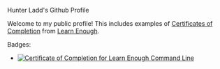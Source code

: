 Hunter Ladd's Github Profile

Welcome to my public profile! This includes examples of <a href="https://www.learnenough.com/certificates/hunterladd">Certificates of Completion</a> from <a href="https://www.learnenough.com/">Learn Enough</a>.<br />

Badges:

<ul>
  <li>
    <a href="https://www.learnenough.com/certificates/59da1f7b"><img src="https://www.learnenough.com/certificates/59da1f7b/command-line-tutorial.svg" alt="Certificate of Completion for Learn Enough Command Line"></a>
  </li>
</ul>
